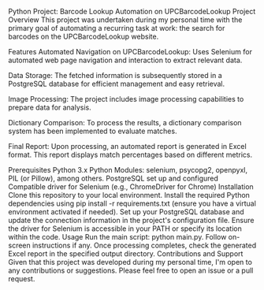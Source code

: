 Python Project: Barcode Lookup Automation on UPCBarcodeLookup
Project Overview
This project was undertaken during my personal time with the primary goal of automating a recurring task at work: the search for barcodes on the UPCBarcodeLookup website.

Features
Automated Navigation on UPCBarcodeLookup: Uses Selenium for automated web page navigation and interaction to extract relevant data.

Data Storage: The fetched information is subsequently stored in a PostgreSQL database for efficient management and easy retrieval.

Image Processing: The project includes image processing capabilities to prepare data for analysis.

Dictionary Comparison: To process the results, a dictionary comparison system has been implemented to evaluate matches.

Final Report: Upon processing, an automated report is generated in Excel format. This report displays match percentages based on different metrics.

Prerequisites
Python 3.x
Python Modules: selenium, psycopg2, openpyxl, PIL (or Pillow), among others.
PostgreSQL set up and configured
Compatible driver for Selenium (e.g., ChromeDriver for Chrome)
Installation
Clone this repository to your local environment.
Install the required Python dependencies using pip install -r requirements.txt (ensure you have a virtual environment activated if needed).
Set up your PostgreSQL database and update the connection information in the project's configuration file.
Ensure the driver for Selenium is accessible in your PATH or specify its location within the code.
Usage
Run the main script: python main.py.
Follow on-screen instructions if any.
Once processing completes, check the generated Excel report in the specified output directory.
Contributions and Support
Given that this project was developed during my personal time, I'm open to any contributions or suggestions. Please feel free to open an issue or a pull request.
